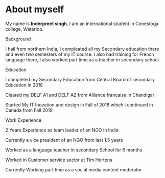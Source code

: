 <h1>About myself</h1>
<p>My name is <b>Inderpreet singh</b>, I am an international student in Conestoga college, Waterloo.</p>
<a>Background</a>
<p>I hail from northern India, I compleated all my Secondary education there and even two semesters of my IT course. I also had training for French language there, I also worked part time as a teacher in secondary school.</p>
<a>Education</a>
<p>I completed my Secondary Education from Central Board of secondary Education in 2018</p>
<p>Cleared my DELF A1 and DELF A2 from Alliance francaise in Chandigar</p>
<p>Started My IT Inovation and design in Fall of 2018 which i continued in Canada from Fall 2019</p>
<a>Work Experience</a>
<p>2 Years Experience as team leader of an NGO in India</p>
<p>Currently a vice president of an NGO from last 1.5 years</p>
<p>Worked as a language teacher in secondary School for 6 months</p>
<p>Worked in Customer service sector at Tim Hortons</p>
<p>Currently Working part time as a social media content moderator</p>
